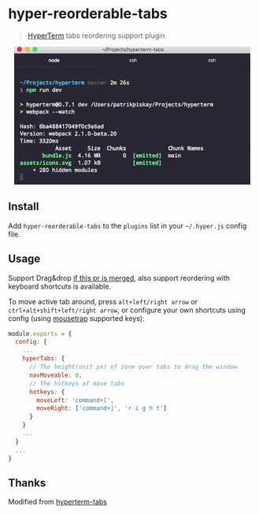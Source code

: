 # hyper-reorderable-tabs

> [HyperTerm](https://hyper.is) tabs reordering support plugin

<div align="center">
    <img src="https://raw.githubusercontent.com/hectorqin/hyper-reorderable-tabs/master/hyper-reorderable-tabs.gif">
</div>

## Install

Add `hyper-reorderable-tabs` to the `plugins` list in your `~/.hyper.js` config file.

## Usage

Support Drag&drop [if this pr is merged](https://github.com/zeit/hyper/pull/3197), also support reordering with keyboard shortcuts is available.

To move active tab around, press `alt+left/right arrow` or `ctrl+alt+shift+left/right arrow`, or configure your own shortcuts using config (using [mousetrap](https://craig.is/killing/mice) supported keys):

```javascript
module.exports = {
  config: {
    ...
    hyperTabs: {
      // The height(unit px) of zone over tabs to drag the window
      navMoveable: 0,
      // The hotkeys of move tabs
      hotkeys: {
        moveLeft: 'command+[',
        moveRight: ['command+]', 'r i g h t']
      }
    }
    ...
  }
  ...
}
```

## Thanks

Modified from [hyperterm-tabs](https://github.com/patrik-piskay/hyperterm-tabs)
